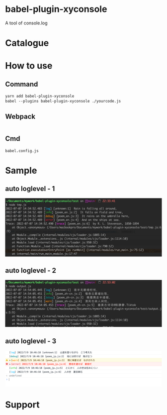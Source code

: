 # babel-plugin-xyconsole
A tool of console.log

# Catalogue


# How to use
## Command
```shell
yarn add babel-plugin-xyconsole
babel --plugins babel-plugin-xyconsole ./yourcode.js
```
## Webpack
```shell

```

## Cmd
```shell
babel.config.js
```

# Sample
## auto loglevel - 1
![loglevel_en](./assets/poem_en.jpg)

## auto loglevel - 2
![loglevel_zh-cn](./assets/poem_zh-cn.jpg)

## auto loglevel - 3
![loglevel_jp](./assets/poem_jp.jpg)

# Support
